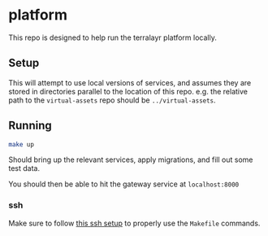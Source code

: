 # platform

This repo is designed to help run the terralayr platform locally.

## Setup

This will attempt to use local versions of services, and assumes they are stored in directories 
parallel to the location of this repo. e.g. the relative path to the `virtual-assets` repo should
be `../virtual-assets`.

## Running

```bash
make up
```

Should bring up the relevant services, apply migrations, and fill out some test data.

You should then be able to hit the gateway service at `localhost:8000`

### ssh

Make sure to follow [this ssh setup](https://www.notion.so/trlyr/Getting-Started-2d2201445b8749d58a2db059a10b18d3?pvs=4#58eba043a7cc45519b7208e0188589a2) to properly use the `Makefile` commands.